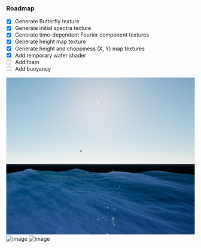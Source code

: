 ### Roadmap

- [x] Generate Butterfly texture
- [x] Generate initial spectra texture
- [x] Generate time-dependent Fourier component textures
- [x] Generate height map texture
- [x] Generate height and choppiness (X, Y) map textures
- [x] Add temporary water shader
- [ ] Add foam
- [ ] Add buoyancy

<img alt="image" src="LuhCalmPreview.png" />
<img width="1606" height="1258" alt="image" src="https://github.com/user-attachments/assets/069ca972-c222-4374-8ac2-d37b5797fc5e" />
<img width="1766" height="806" alt="image" src="https://github.com/user-attachments/assets/de4b0de8-037b-42a9-a8a9-d3da254c7c71" />
